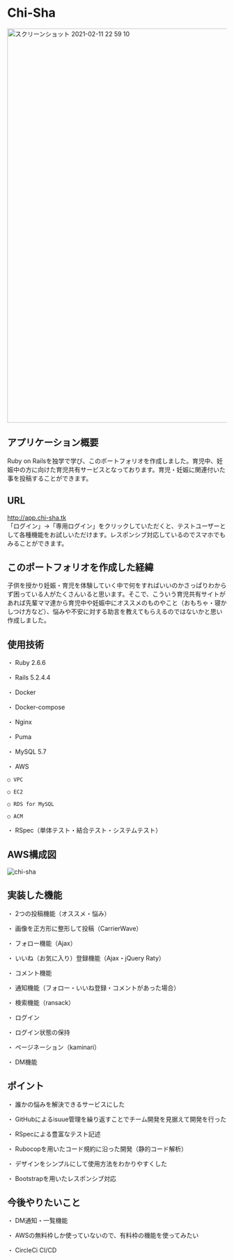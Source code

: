 # Chi-Sha
<img width="903" alt="スクリーンショット 2021-02-11 22 59 10" src="https://user-images.githubusercontent.com/69452885/107646520-668bf880-6cbd-11eb-9af8-9ff9b30ef1f1.png">

## アプリケーション概要
Ruby on Railsを独学で学び、このポートフォリオを作成しました。育児中、妊娠中の方に向けた育児共有サービスとなっております。育児・妊娠に関連付いた事を投稿することができます。

## URL
http://app.chi-sha.tk  
「ログイン」→「専用ログイン」をクリックしていただくと、テストユーザーとして各種機能をお試しいただけます。レスポンシブ対応しているのでスマホでもみることができます。

## このポートフォリオを作成した経緯
子供を授かり妊娠・育児を体験していく中で何をすればいいのかさっぱりわからず困っている人がたくさんいると思います。そこで、こういう育児共有サイトがあれば先輩ママ達から育児中や妊娠中にオススメのものやこと（おもちゃ・寝かしつけ方など）、悩みや不安に対する助言を教えてもらえるのではないかと思い作成しました。

## 使用技術
・ Ruby 2.6.6

・ Rails 5.2.4.4

・ Docker

・ Docker-compose

・ Nginx

・ Puma

・ MySQL 5.7

・ AWS

    ○ VPC
    
    ○ EC2

    ○ RDS for MySQL

    ○ ACM


・ RSpec（単体テスト・結合テスト・システムテスト）

## AWS構成図
![chi-sha](https://user-images.githubusercontent.com/69452885/108096706-a3445f00-70c4-11eb-8798-e1c4080ec849.png)


## 実装した機能
・ 2つの投稿機能（オススメ・悩み）

・ 画像を正方形に整形して投稿（CarrierWave）

・ フォロー機能（Ajax）

・ いいね（お気に入り）登録機能（Ajax・jQuery Raty）

・ コメント機能 

・ 通知機能（フォロー・いいね登録・コメントがあった場合）

・ 検索機能（ransack）

・ ログイン

・ ログイン状態の保持

・ ページネーション（kaminari）

・ DM機能  

## ポイント
・ 誰かの悩みを解決できるサービスにした

・ GitHubによるisuue管理を繰り返すことでチーム開発を見据えて開発を行った

・ RSpecによる豊富なテスト記述

・ Rubocopを用いたコード規約に沿った開発（静的コード解析）

・ デザインをシンプルにして使用方法をわかりやすくした

・ Bootstrapを用いたレスポンシブ対応


## 今後やりたいこと
・ DM通知・一覧機能

・ AWSの無料枠しか使っていないので、有料枠の機能を使ってみたい

・ CircleCi CI/CD

